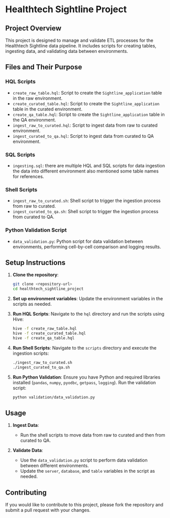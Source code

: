 # Healthtech Sightline Project

## Project Overview

This project is designed to manage and validate ETL processes for the Healthtech Sightline data pipeline. 
It includes scripts for creating tables, ingesting data, and validating data between environments.


## Files and Their Purpose

### HQL Scripts

- `create_raw_table.hql`: Script to create the `Sightline_application` table in the raw environment.
- `create_curated_table.hql`: Script to create the `Sightline_application` table in the curated environment.
- `create_qa_table.hql`: Script to create the `Sightline_application` table in the QA environment.
- `ingest_raw_to_curated.hql`: Script to ingest data from raw to curated environment.
- `ingest_curated_to_qa.hql`: Script to ingest data from curated to QA environment.

### SQL Scripts

- `ingesting.sql`: there are multiple HQL and SQL scripts for data ingestion the data into different environment also mentioned some table names for references.

### Shell Scripts

- `ingest_raw_to_curated.sh`: Shell script to trigger the ingestion process from raw to curated.
- `ingest_curated_to_qa.sh`: Shell script to trigger the ingestion process from curated to QA.

### Python Validation Script

- `data_validation.py`: Python script for data validation between environments, performing cell-by-cell comparison and logging results.

## Setup Instructions

1. **Clone the repository**:
    ```sh
    git clone <repository-url>
    cd healthtech_sightline_project
    ```

2. **Set up environment variables**:
    Update the environment variables in the scripts as needed.

3. **Run HQL Scripts**:
    Navigate to the `hql` directory and run the scripts using Hive:
    ```sh
    hive -f create_raw_table.hql
    hive -f create_curated_table.hql
    hive -f create_qa_table.hql
    ```

4. **Run Shell Scripts**:
    Navigate to the `scripts` directory and execute the ingestion scripts:
    ```sh
    ./ingest_raw_to_curated.sh
    ./ingest_curated_to_qa.sh
    ```

5. **Run Python Validation**:
    Ensure you have Python and required libraries installed (`pandas`, `numpy`, `pyodbc`, `getpass`, `logging`). Run the validation script:
    ```sh
    python validation/data_validation.py
    ```

## Usage

1. **Ingest Data**:
    - Run the shell scripts to move data from raw to curated and then from curated to QA.

2. **Validate Data**:
    - Use the `data_validation.py` script to perform data validation between different environments.
    - Update the `server`, `database`, and `table` variables in the script as needed.

## Contributing

If you would like to contribute to this project, please fork the repository and submit a pull request with your changes.


